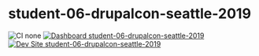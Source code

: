 # student-06-drupalcon-seattle-2019

![CI none](https://img.shields.io/badge/ci-none-orange.svg)
[![Dashboard student-06-drupalcon-seattle-2019](https://img.shields.io/badge/dashboard-student_06_drupalcon_seattle_2019-yellow.svg)](https://dashboard.pantheon.io/sites/5f5d7c27-b53d-4bc9-bbc1-9c60af6ea817#dev/code)
[![Dev Site student-06-drupalcon-seattle-2019](https://img.shields.io/badge/site-student_06_drupalcon_seattle_2019-blue.svg)](http://dev-student-06-drupalcon-seattle-2019.pantheonsite.io/)